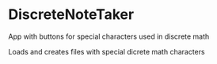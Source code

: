 # DiscreteNoteTaker
App with buttons for special characters used in discrete math

Loads and creates files with special dicrete math characters
